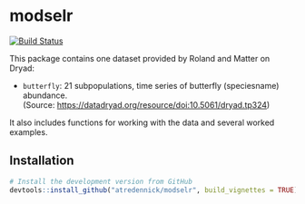 # modselr

[![Build Status](https://travis-ci.org/atredennick/IPMdoit.svg?branch=master)](https://travis-ci.org/atredennick/modselr)

This package contains one dataset provided by Roland and Matter on Dryad:

* `butterfly`: 21 subpopulations, time series of butterfly (speciesname) abundance.  
  (Source: https://datadryad.org/resource/doi:10.5061/dryad.tp324)

It also includes functions for working with the data and several worked examples.

## Installation

```R
# Install the development version from GitHub
devtools::install_github("atredennick/modselr", build_vignettes = TRUE)
```
